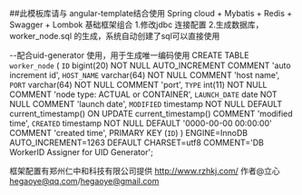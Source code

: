##此模板库请与 angular-template结合使用
Spring cloud + Mybatis + Redis + Swagger + Lombok 基础框架组合
1.修改jdbc 连接配置
2.生成数据库，worker_node.sql 的生成，系统自动创建了sql可以直接使用

--配合uid-generator 使用，用于生成唯一编码使用
CREATE TABLE `worker_node` (
  `ID` bigint(20) NOT NULL AUTO_INCREMENT COMMENT 'auto increment id',
  `HOST_NAME` varchar(64) NOT NULL COMMENT 'host name',
  `PORT` varchar(64) NOT NULL COMMENT 'port',
  `TYPE` int(11) NOT NULL COMMENT 'node type: ACTUAL or CONTAINER',
  `LAUNCH_DATE` date NOT NULL COMMENT 'launch date',
  `MODIFIED` timestamp NOT NULL DEFAULT current_timestamp() ON UPDATE current_timestamp() COMMENT 'modified time',
  `CREATED` timestamp NOT NULL DEFAULT '0000-00-00 00:00:00' COMMENT 'created time',
  PRIMARY KEY (`ID`)
) ENGINE=InnoDB AUTO_INCREMENT=1263 DEFAULT CHARSET=utf8 COMMENT='DB WorkerID Assigner for UID Generator';


框架配置有郑州仁中和科技有限公司提供
http://www.rzhkj.com/
作者@立心 hegaoye@qq.com/hegaoye@gmail.com
 

